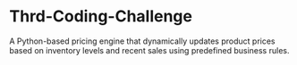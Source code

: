 # Thrd-Coding-Challenge
A Python-based pricing engine that dynamically updates product prices based on inventory levels and recent sales using predefined business rules.
